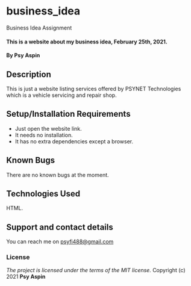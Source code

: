 # business_idea
Business Idea Assignment
#### This is a website about my business idea, February 25th, 2021.
#### By **Psy Aspin**
## Description
This is just a website listing services offered by PSYNET Technologies which is a vehicle servicing and repair shop.
## Setup/Installation Requirements
* Just open the website link.
* It needs no installation.
* It has no extra dependencies except a browser.
## Known Bugs
There are no known bugs at the moment.
## Technologies Used
HTML.
## Support and contact details
You can reach me on psyfi488@gmail.com
### License
*The project is licensed under the terms of the MIT license.*
Copyright (c) 2021 **Psy Aspin**
